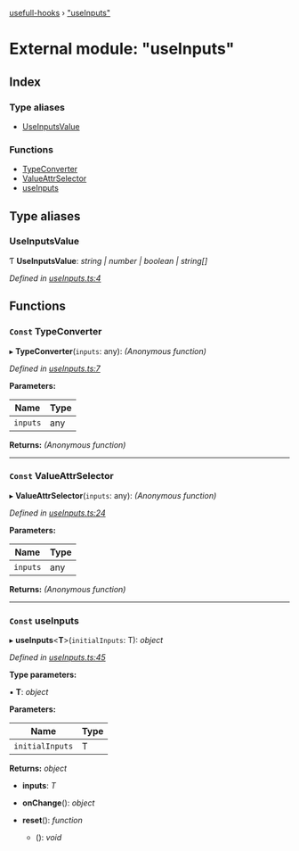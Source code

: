 [usefull-hooks](../README.md) › ["useInputs"](_useinputs_.md)

# External module: "useInputs"

## Index

### Type aliases

* [UseInputsValue](_useinputs_.md#useinputsvalue)

### Functions

* [TypeConverter](_useinputs_.md#const-typeconverter)
* [ValueAttrSelector](_useinputs_.md#const-valueattrselector)
* [useInputs](_useinputs_.md#const-useinputs)

## Type aliases

###  UseInputsValue

Ƭ **UseInputsValue**: *string | number | boolean | string[]*

*Defined in [useInputs.ts:4](https://github.com/FujiHaruka/usefull-hooks/blob/a7c0738/src/useInputs.ts#L4)*

## Functions

### `Const` TypeConverter

▸ **TypeConverter**(`inputs`: any): *(Anonymous function)*

*Defined in [useInputs.ts:7](https://github.com/FujiHaruka/usefull-hooks/blob/a7c0738/src/useInputs.ts#L7)*

**Parameters:**

Name | Type |
------ | ------ |
`inputs` | any |

**Returns:** *(Anonymous function)*

___

### `Const` ValueAttrSelector

▸ **ValueAttrSelector**(`inputs`: any): *(Anonymous function)*

*Defined in [useInputs.ts:24](https://github.com/FujiHaruka/usefull-hooks/blob/a7c0738/src/useInputs.ts#L24)*

**Parameters:**

Name | Type |
------ | ------ |
`inputs` | any |

**Returns:** *(Anonymous function)*

___

### `Const` useInputs

▸ **useInputs**<**T**>(`initialInputs`: T): *object*

*Defined in [useInputs.ts:45](https://github.com/FujiHaruka/usefull-hooks/blob/a7c0738/src/useInputs.ts#L45)*

**Type parameters:**

▪ **T**: *object*

**Parameters:**

Name | Type |
------ | ------ |
`initialInputs` | T |

**Returns:** *object*

* **inputs**: *T*

* **onChange**(): *object*

* **reset**(): *function*

  * (): *void*
